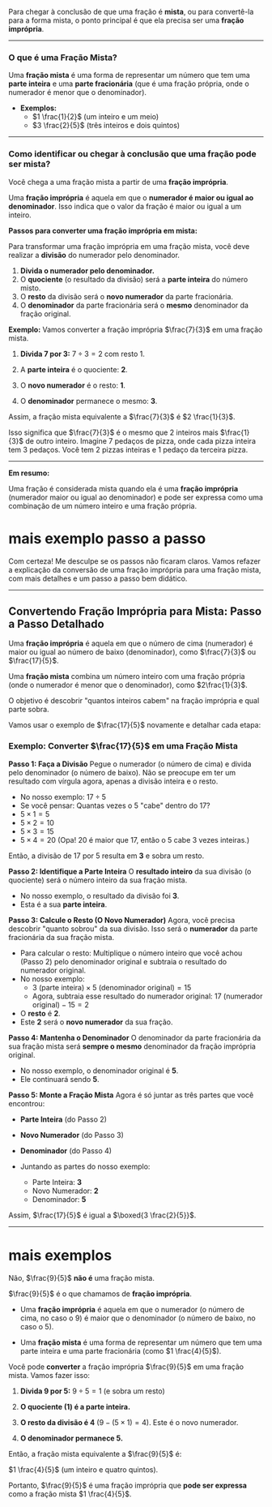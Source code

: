 Para chegar à conclusão de que uma fração é **mista**, ou para convertê-la para a forma mista, o ponto principal é que ela precisa ser uma **fração imprópria**.

---

### O que é uma Fração Mista?

Uma **fração mista** é uma forma de representar um número que tem uma **parte inteira** e uma **parte fracionária** (que é uma fração própria, onde o numerador é menor que o denominador).

* **Exemplos:**
    * $1 \frac{1}{2}$ (um inteiro e um meio)
    * $3 \frac{2}{5}$ (três inteiros e dois quintos)

---

### Como identificar ou chegar à conclusão que uma fração pode ser mista?

Você chega a uma fração mista a partir de uma **fração imprópria**.

Uma **fração imprópria** é aquela em que o **numerador é maior ou igual ao denominador**. Isso indica que o valor da fração é maior ou igual a um inteiro.

**Passos para converter uma fração imprópria em mista:**

Para transformar uma fração imprópria em uma fração mista, você deve realizar a **divisão** do numerador pelo denominador.

1.  **Divida o numerador pelo denominador.**
2.  O **quociente** (o resultado da divisão) será a **parte inteira** do número misto.
3.  O **resto** da divisão será o **novo numerador** da parte fracionária.
4.  O **denominador** da parte fracionária será o **mesmo** denominador da fração original.

**Exemplo:** Vamos converter a fração imprópria $\frac{7}{3}$ em uma fração mista.

1.  **Divida 7 por 3:**
    $7 \div 3 = 2$ com resto $1$.

2.  A **parte inteira** é o quociente: **2**.

3.  O **novo numerador** é o resto: **1**.

4.  O **denominador** permanece o mesmo: **3**.

Assim, a fração mista equivalente a $\frac{7}{3}$ é $2 \frac{1}{3}$.

Isso significa que $\frac{7}{3}$ é o mesmo que 2 inteiros mais $\frac{1}{3}$ de outro inteiro. Imagine 7 pedaços de pizza, onde cada pizza inteira tem 3 pedaços. Você tem 2 pizzas inteiras e 1 pedaço da terceira pizza.

---

**Em resumo:**

Uma fração é considerada mista quando ela é uma **fração imprópria** (numerador maior ou igual ao denominador) e pode ser expressa como uma combinação de um número inteiro e uma fração própria.


# mais exemplo passo a passo

Com certeza! Me desculpe se os passos não ficaram claros. Vamos refazer a explicação da conversão de uma fração imprópria para uma fração mista, com mais detalhes e um passo a passo bem didático.

---

## Convertendo Fração Imprópria para Mista: Passo a Passo Detalhado

Uma **fração imprópria** é aquela em que o número de cima (numerador) é maior ou igual ao número de baixo (denominador), como $\frac{7}{3}$ ou $\frac{17}{5}$.

Uma **fração mista** combina um número inteiro com uma fração própria (onde o numerador é menor que o denominador), como $2\frac{1}{3}$.

O objetivo é descobrir "quantos inteiros cabem" na fração imprópria e qual parte sobra.

Vamos usar o exemplo de $\frac{17}{5}$ novamente e detalhar cada etapa:

### Exemplo: Converter $\frac{17}{5}$ em uma Fração Mista

**Passo 1: Faça a Divisão**
Pegue o numerador (o número de cima) e divida pelo denominador (o número de baixo). Não se preocupe em ter um resultado com vírgula agora, apenas a divisão inteira e o resto.

* No nosso exemplo: $17 \div 5$
* Se você pensar: Quantas vezes o 5 "cabe" dentro do 17?
* $5 \times 1 = 5$
* $5 \times 2 = 10$
* $5 \times 3 = 15$
* $5 \times 4 = 20$ (Opa! 20 é maior que 17, então o 5 cabe 3 vezes inteiras.)

Então, a divisão de 17 por 5 resulta em **3** e sobra um resto.

**Passo 2: Identifique a Parte Inteira**
O **resultado inteiro** da sua divisão (o quociente) será o número inteiro da sua fração mista.

* No nosso exemplo, o resultado da divisão foi **3**.
* Esta é a sua **parte inteira**.

**Passo 3: Calcule o Resto (O Novo Numerador)**
Agora, você precisa descobrir "quanto sobrou" da sua divisão. Isso será o **numerador** da parte fracionária da sua fração mista.

* Para calcular o resto: Multiplique o número inteiro que você achou (Passo 2) pelo denominador original e subtraia o resultado do numerador original.
* No nosso exemplo:
    * $3 \text{ (parte inteira)} \times 5 \text{ (denominador original)} = 15$
    * Agora, subtraia esse resultado do numerador original: $17 \text{ (numerador original)} - 15 = 2$
* O **resto** é **2**.
* Este **2** será o **novo numerador** da sua fração.

**Passo 4: Mantenha o Denominador**
O denominador da parte fracionária da sua fração mista será **sempre o mesmo** denominador da fração imprópria original.

* No nosso exemplo, o denominador original é **5**.
* Ele continuará sendo **5**.

**Passo 5: Monte a Fração Mista**
Agora é só juntar as três partes que você encontrou:

* **Parte Inteira** (do Passo 2)
* **Novo Numerador** (do Passo 3)
* **Denominador** (do Passo 4)

* Juntando as partes do nosso exemplo:
    * Parte Inteira: **3**
    * Novo Numerador: **2**
    * Denominador: **5**

Assim, $\frac{17}{5}$ é igual a $\boxed{3 \frac{2}{5}}$.

---


# mais exemplos

Não, $\frac{9}{5}$ **não é** uma fração mista.

$\frac{9}{5}$ é o que chamamos de **fração imprópria**.

* Uma **fração imprópria** é aquela em que o numerador (o número de cima, no caso o 9) é maior que o denominador (o número de baixo, no caso o 5).

* Uma **fração mista** é uma forma de representar um número que tem uma parte inteira e uma parte fracionária (como $1 \frac{4}{5}$).

Você pode **converter** a fração imprópria $\frac{9}{5}$ em uma fração mista. Vamos fazer isso:

1.  **Divida 9 por 5:**
    $9 \div 5 = 1$ (e sobra um resto)

2.  **O quociente (1) é a parte inteira.**

3.  **O resto da divisão é 4** ($9 - (5 \times 1) = 4$). Este é o novo numerador.

4.  **O denominador permanece 5.**

Então, a fração mista equivalente a $\frac{9}{5}$ é:

$1 \frac{4}{5}$ (um inteiro e quatro quintos).

Portanto, $\frac{9}{5}$ é uma fração imprópria que **pode ser expressa** como a fração mista $1 \frac{4}{5}$.   